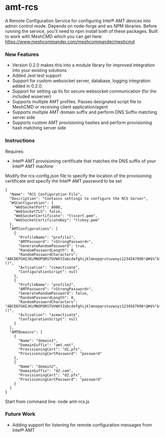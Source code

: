 ﻿# amt-rcs
A Remote Configuration Service for configuring Intel:registered: AMT devices into admin control mode.  Depends on node-forge and ws NPM libraries.  Before running the service, you'll need to npm install both of these packages.
Built to work with MeshCMD which you can get here: https://www.meshcommander.com/meshcommander/meshcmd

### New Features
- Version 0.2.0 makes this into a module library for improved integration into your existing solutions
- Added Jest test support
- Support for custom websocket server, database, logging integration added in 0.2.0.
- Support for setting up tls for secure websocket communication (for the included wsserver)
- Supports multiple AMT profiles.  Passes designated script file to MeshCMD or receiving client application/agent
- Supports multiple AMT domain suffix and perform DNS Suffix matching server side
- Supports custom AMT provisioning hashes and perform provisioning hash matching server side

### Instructions
Requires: 
 - Intel:registered: AMT provisioning certificate that matches the DNS suffix of your Intel:registered: AMT machine

Modify the rcs-config.json file to specify the location of the provisioning certificate and specify the Intel:registered: AMT password to be set
```
{
  "Name": "RCS Configuration File",
  "Description": "Contains settings to configure the RCS Server",
  "WSConfiguration": {
    "WebSocketPort": 8080,
    "WebSocketTLS": false,
    "WebSocketCertificate": "tlscert.pem",
    "WebSocketCertificateKey": "tlskey.pem"
  },
  "AMTConfigurations": [
    {
      "ProfileName": "profile1",
      "AMTPassword": "<StrongPassword>",
      "GenerateRandomPassword": true,
      "RandomPasswordLength": 8,
      "RandomPasswordCharacters": "ABCDEFGHIJKLMNOPQRSTUVWXYZabcdefghijklmnopqrstuvwxyz1234567890!@#$%^&*()",
      "Activation": "ccmactivate",
      "ConfigurationScript": null
    },
    {
      "ProfileName": "profile2",
      "AMTPassword": "<StrongPassword>",
      "GenerateRandomPassword": false,
      "RandomPasswordLength": 8,
      "RandomPasswordCharacters": "ABCDEFGHIJKLMNOPQRSTUVWXYZabcdefghijklmnopqrstuvwxyz1234567890!@#$%^&*()",
      "Activation": "acmactivate",
      "ConfigurationScript": null
    }
  ],
  "AMTDomains": [
    {
      "Name": "domain1",
      "DomainSuffix": "amt.net",
      "ProvisioningCert": "d1.pfx",
      "ProvisioningCertPassword": "password"
    },
    {
      "Name": "domain2",
      "DomainSuffix": "d2.com",
      "ProvisioningCert": "d2.pfx",
      "ProvisioningCertPassword": "password"
    }
  ]
}
```

Start from command line: node amt-rcs.js

### Future Work
 - Adding support for listening for remote configuration messages from Intel:registered: AMT

